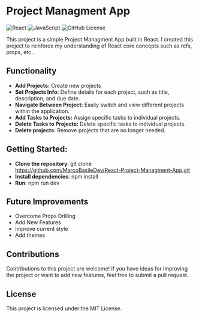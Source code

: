 # Project Managment App

![React](https://img.shields.io/badge/react-%2320232a.svg?style=for-the-badge&logo=react&logoColor=%2361DAFB)
![JavaScript](https://img.shields.io/badge/javascript-%23323330.svg?style=for-the-badge&logo=javascript&logoColor=%23F7DF1E)
![GitHub License](https://img.shields.io/github/license/MarcoBasileDev/Leetcode-Solutions?style=for-the-badge)

This project is a simple Project Managment App built in React.
I created this project to reinforce my understanding of React core concepts such as refs, props, etc..

## Functionality

- **Add Projects:** Create new projects
- **Set Projects Info:** Define details for each project, such as title, description, and due date.
- **Navigate Between Project:** Easily switch and view different projects within the application.
- **Add Tasks to Projects:** Assign specific tasks to individual projects.
- **Delete Tasks to Projects:** Delete specific tasks to individual projects.
- **Delete projects:** Remove projects that are no longer needed.

## Getting Started:

- **Clone the repository**: git clone https://github.com/MarcoBasileDev/React-Project-Managment-App.git
- **Install dependencies**: npm install
- **Run**: npm run dev

## Future Improvements

- Overcome Props Drilling
- Add New Features
- Improve current style
- Add themes

## Contributions

Contributions to this project are welcome! If you have ideas for improving the project or want to add new features, feel free to submit a pull request.

## License

This project is licensed under the MIT License.
